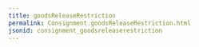 ```yaml
---
title: goodsReleaseRestriction
permalink: Consignment.goodsReleaseRestriction.html
jsonid: consignment_goodsreleaserestriction
---
```

